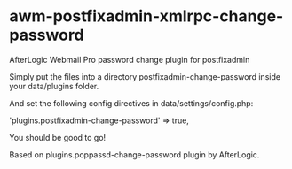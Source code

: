 # awm-postfixadmin-xmlrpc-change-password

AfterLogic Webmail Pro password change plugin for postfixadmin

Simply put the files into a directory postfixadmin-change-password inside your data/plugins folder.

And set the following config directives in data/settings/config.php:

'plugins.postfixadmin-change-password' => true,

You should be good to go!

Based on plugins.poppassd-change-password plugin by AfterLogic.
